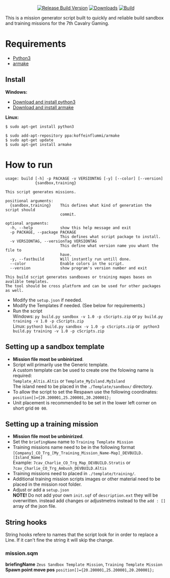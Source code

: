 <p align="center">
<a href="https://github.com/7Cav/SandboxAndTrainingMissionGenerator/releases/latest"><img src="https://img.shields.io/github/release/7Cav/SandboxAndTrainingMissionGenerator.svg?style=for-the-badge&label=Release%20Build" alt="Release Build Version"></a>
<a href="https://github.com/7Cav/SandboxAndTrainingMissionGenerator/releases/latest"><img src="https://img.shields.io/github/downloads/7cav/SandboxAndTrainingMissionGenerator/total.svg?style=for-the-badge&label=Downloads" alt="Downloads"></a>
<a href="https://travis-ci.org/7Cav/SandboxAndTrainingMissionGenerator"><img src="https://img.shields.io/travis/7Cav/SandboxAndTrainingMissionGenerator.svg?style=for-the-badge&logo=Travis-CI" alt="Build"></a>
</p>

This is a mission generator script built to quickly and reliable build sandbox and training missions for the 7th Cavalry Gaming.

# Requirements
* [Python3](https://www.python.org)
* [armake](https://github.com/KoffeinFlummi/armake)

## Install
**Windows:** 
- [Download and install python3](https://www.python.org)
- [Download and install armake](https://github.com/KoffeinFlummi/armake/releases/latest)
  
**Linux:**
```
$ sudo apt-get install python3
```
```
$ sudo add-apt-repository ppa:koffeinflummi/armake
$ sudo apt-get update
$ sudo apt-get install armake
```

# How to run
```
usage: build [-h] -p PACKAGE -v VERSIONTAG [-y] [--color] [--version]
             {sandbox,training}

This script generates missions.

positional arguments:
  {sandbox,training}    This defines what kind of generation the script should
                        commit.

optional arguments:
  -h, --help            show this help message and exit
  -p PACKAGE, --package PACKAGE
                        This defines what script package to install.
  -v VERSIONTAG, --versionTag VERSIONTAG
                        This define what version name you whant the file to
                        have.
  -y, --fastbuild       Will instantly run untill done.
  --color               Enable colors in the script.
  --version             show program's version number and exit

This build script generates sandboxes or training mapes bases on avalible templates.
The tool should be cross platform and can be used for other packages as well.
```
<!--- (Soon) Modfify the `properties.ini` if needed.-->
- Modify the `setup.json` if needed.
- Modify the Templates if needed. (See below for requirements.) 
- Run the script<br />
  Windows: `py build.py sandbox -v 1.0 -p cScripts.zip` or
           `py build.py training -v 1.0 -p cScripts.zip`<br />
  Linux: `python3 build.py sandbox -v 1.0 -p cScripts.zip` or
         ` python3 build.py training -v 1.0 -p cScripts.zip`

## Setting up a sandbox template
- __Mission file most be unbinirized__.
- Script will primarily use the Generic template.<br />
  A custom template can be used to create one the folowing name is required:<br />
  `Template_Altis.Altis` or `Template_MyIsland.MyIsland`<br />
  The island need to be placed in the `./Template/sandbox/` directory.
- To allow the script to set the Respawn use the following coordinates:<br />
  `position[]={20.200001,25.200001,20.200001};` 
- Unit placement is recommended to be set in the lower left corner on short grid `00 00`.

## Setting up a training mission
- __Mission file most be unbinirized__.
- Set the `briefingName` name to `Training Template Mission`
- Training missions name need to be in the following format `[Company]_CO_Trg_[My_Training_Mission_Name-Map]_DEVBUILD.[Island_Name]`<br />Example: `7cav_Charlie_CO_Trg_Map_DEVBUILD.Stratis` or `7cav_Charlie_CO_Trg_Ambush_DEVBUILD.Altis` 
- Training missions need to placed in `./template/training/`.
- Additional training mission scripts images or other material need to be placed in the mission root folder. 
- Adjust or add a `setup.json`<br />__NOTE!__ Do not add your own `init.sqf` of `description.ext` they will be overwritten. instead add changes or adjustmetns instead to the `add : []` array of the json file.

## String hooks
String hooks refere to names that the script look for in order to replace a Line. If it can't fine the string it will skip the change. 
### mission.sqm
**briefingName** `Zeus Sandbox Template Mission`, `Training Template Mission`
**Spawn point move pos** `position[]={20.200001,25.200001,20.200001};`
